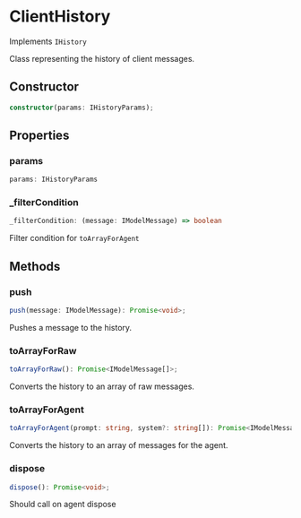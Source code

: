 # ClientHistory

Implements `IHistory`

Class representing the history of client messages.

## Constructor

```ts
constructor(params: IHistoryParams);
```

## Properties

### params

```ts
params: IHistoryParams
```

### _filterCondition

```ts
_filterCondition: (message: IModelMessage) => boolean
```

Filter condition for `toArrayForAgent`

## Methods

### push

```ts
push(message: IModelMessage): Promise<void>;
```

Pushes a message to the history.

### toArrayForRaw

```ts
toArrayForRaw(): Promise<IModelMessage[]>;
```

Converts the history to an array of raw messages.

### toArrayForAgent

```ts
toArrayForAgent(prompt: string, system?: string[]): Promise<IModelMessage[]>;
```

Converts the history to an array of messages for the agent.

### dispose

```ts
dispose(): Promise<void>;
```

Should call on agent dispose
